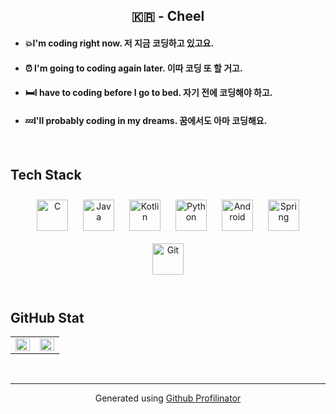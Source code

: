 ## **<div align="center">🇰🇷 - Cheel</div>**  
  

- #### 💥I'm coding right now. 저 지금 코딩하고 있고요.  
  

- #### ⏰ I'm going to coding again later. 이따 코딩 또 할 거고.  
  

- #### 🛏️I have to coding before I go to bed. 자기 전에 코딩해야 하고.  
  

- #### 💤I'll probably coding in my dreams. 꿈에서도 아마 코딩해요.  
  

<br/>  


## Tech Stack  
<div align="center">  
<img style="margin: 10px" src="https://profilinator.rishav.dev/skills-assets/c-original.svg" alt="C" height="50" />   
<img style="margin: 10px" src="https://profilinator.rishav.dev/skills-assets/java-original-wordmark.svg" alt="Java" height="50" />  
<img style="margin: 10px" src="https://profilinator.rishav.dev/skills-assets/kotlinlang-icon.svg" alt="Kotlin" height="50" />  
<img style="margin: 10px" src="https://profilinator.rishav.dev/skills-assets/python-original.svg" alt="Python" height="50" />  
<img style="margin: 10px" src="https://profilinator.rishav.dev/skills-assets/android-original-wordmark.svg" alt="Android" height="50" />  
<img style="margin: 10px" src="https://profilinator.rishav.dev/skills-assets/springio-icon.svg" alt="Spring" height="50" />  
<img style="margin: 10px" src="https://profilinator.rishav.dev/skills-assets/git-scm-icon.svg" alt="Git" height="50" />  
</div>  

<br/>  


## GitHub Stat  
  
<table><tr><td valign="top" width="50%">

<img src="https://github-readme-stats.vercel.app/api?username=miche715&show_icons=true&count_private=true&hide_border=true&theme=jolly" align="left" style="width: 100%" />

</td><td valign="top" width="50%">

<img src="https://github-readme-stats.vercel.app/api/top-langs/?username=miche715&hide_border=true&layout=compact&theme=jolly" align="left" style="width: 100%" />

</td></tr></table>
<br />
   
---  

<div align="center">Generated using <a href="https://profilinator.rishav.dev/" target="_blank">Github Profilinator</a></div>
